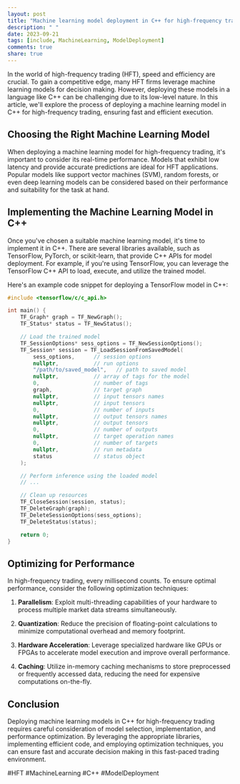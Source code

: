 ```yaml
---
layout: post
title: "Machine learning model deployment in C++ for high-frequency trading"
description: " "
date: 2023-09-21
tags: [include, MachineLearning, ModelDeployment]
comments: true
share: true
---
```


In the world of high-frequency trading (HFT), speed and efficiency are crucial. To gain a competitive edge, many HFT firms leverage machine learning models for decision making. However, deploying these models in a language like C++ can be challenging due to its low-level nature. In this article, we'll explore the process of deploying a machine learning model in C++ for high-frequency trading, ensuring fast and efficient execution.

## Choosing the Right Machine Learning Model

When deploying a machine learning model for high-frequency trading, it's important to consider its real-time performance. Models that exhibit low latency and provide accurate predictions are ideal for HFT applications. Popular models like support vector machines (SVM), random forests, or even deep learning models can be considered based on their performance and suitability for the task at hand.

## Implementing the Machine Learning Model in C++

Once you've chosen a suitable machine learning model, it's time to implement it in C++. There are several libraries available, such as TensorFlow, PyTorch, or scikit-learn, that provide C++ APIs for model deployment. For example, if you're using TensorFlow, you can leverage the TensorFlow C++ API to load, execute, and utilize the trained model.

Here's an example code snippet for deploying a TensorFlow model in C++:

```cpp
#include <tensorflow/c/c_api.h>

int main() {
    TF_Graph* graph = TF_NewGraph();
    TF_Status* status = TF_NewStatus();

    // Load the trained model
    TF_SessionOptions* sess_options = TF_NewSessionOptions();
    TF_Session* session = TF_LoadSessionFromSavedModel(
        sess_options,      // session options
        nullptr,           // run options
        "/path/to/saved_model",   // path to saved model
        nullptr,           // array of tags for the model
        0,                 // number of tags
        graph,             // target graph
        nullptr,           // input tensors names
        nullptr,           // input tensors
        0,                 // number of inputs
        nullptr,           // output tensors names
        nullptr,           // output tensors
        0,                 // number of outputs
        nullptr,           // target operation names
        0,                 // number of targets
        nullptr,           // run metadata
        status             // status object
    );

    // Perform inference using the loaded model
    // ...

    // Clean up resources
    TF_CloseSession(session, status);
    TF_DeleteGraph(graph);
    TF_DeleteSessionOptions(sess_options);
    TF_DeleteStatus(status);

    return 0;
}
```

## Optimizing for Performance

In high-frequency trading, every millisecond counts. To ensure optimal performance, consider the following optimization techniques:

1. **Parallelism**: Exploit multi-threading capabilities of your hardware to process multiple market data streams simultaneously.

2. **Quantization**: Reduce the precision of floating-point calculations to minimize computational overhead and memory footprint.

3. **Hardware Acceleration**: Leverage specialized hardware like GPUs or FPGAs to accelerate model execution and improve overall performance.

4. **Caching**: Utilize in-memory caching mechanisms to store preprocessed or frequently accessed data, reducing the need for expensive computations on-the-fly.

## Conclusion

Deploying machine learning models in C++ for high-frequency trading requires careful consideration of model selection, implementation, and performance optimization. By leveraging the appropriate libraries, implementing efficient code, and employing optimization techniques, you can ensure fast and accurate decision making in this fast-paced trading environment. 

#HFT #MachineLearning #C++ #ModelDeployment